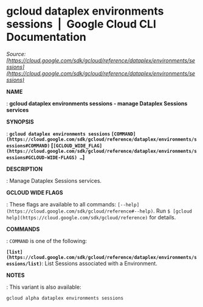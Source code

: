 # gcloud dataplex environments sessions  |  Google Cloud CLI Documentation

*Source: [https://cloud.google.com/sdk/gcloud/reference/dataplex/environments/sessions](https://cloud.google.com/sdk/gcloud/reference/dataplex/environments/sessions)*

**NAME**

: **gcloud dataplex environments sessions - manage Dataplex Sessions services**

**SYNOPSIS**

: **`gcloud dataplex environments sessions` `[COMMAND](https://cloud.google.com/sdk/gcloud/reference/dataplex/environments/sessions#COMMAND)` [`[GCLOUD_WIDE_FLAG](https://cloud.google.com/sdk/gcloud/reference/dataplex/environments/sessions#GCLOUD-WIDE-FLAGS) …`]**

**DESCRIPTION**

: Manage Dataplex Sessions services.

**GCLOUD WIDE FLAGS**

: These flags are available to all commands: `[--help](https://cloud.google.com/sdk/gcloud/reference#--help)`.
Run `$ [gcloud help](https://cloud.google.com/sdk/gcloud/reference)` for details.

**COMMANDS**

: ``COMMAND`` is one of the following:

**`[list](https://cloud.google.com/sdk/gcloud/reference/dataplex/environments/sessions/list)`**:
List Sessions associated with a Environment.

**NOTES**

: This variant is also available:

```
gcloud alpha dataplex environments sessions
```